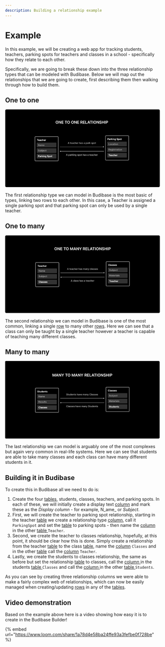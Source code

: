 ```yaml
---
description: Building a relationship example
---
```


# Example

In this example, we will be creating a web app for tracking students, teachers, parking spots for teachers and classes in a school - specifically how they relate to each other.

Specifically, we are going to break these down into the three relationship types that can be modeled with Budibase. Below we will map out the relationships that we are going to create, first describing them then walking through how to build them.

## One to one

![](../../../.gitbook/assets/image%20%286%29.png)

The first relationship type we can model in Budibase is the most basic of types, linking two rows to each other. In this case, a Teacher is assigned a single parking spot and that parking spot can only be used by a single teacher.

## One to many

![](../../../.gitbook/assets/image%20%284%29.png)

The second relationship we can model in Budibase is one of the most common, linking a single [row](../../tables/rows.md) to many other [rows](../../tables/rows.md). Here we can see that a class can only be taught by a single teacher however a teacher is capable of teaching many different classes.

## Many to many

![](../../../.gitbook/assets/image%20%285%29.png)

The last relationship we can model is arguably one of the most complexes but again very common in real-life systems. Here we can see that students are able to take many classes and each class can have many different students in it.

## Building it in Budibase

To create this in Budibase all we need to do is:

1. Create the four [tables](../../tables/), students, classes, teachers, and parking spots. In each of these, we will initially create a display text [column](../../tables/columns.md) and mark these as the _Display column -_ for example, N_ame_ or _Subject_.
2. First, we will create the teacher to parking spot relationship, starting in the teacher [table](../../tables/) we create a relationship type [column](../../tables/columns.md), call it `ParkingSpot` and set the [table](../../tables/) to parking spots - then name the [column ](../../tables/columns.md)in the other [table ](../../tables/)`Teacher`.
3. Second, we create the teacher to classes relationship, hopefully, at this point, it should be clear how this is done. Simply create a relationship from the teacher [table](../../tables/) to the class [table](../../tables/), name the [column](../../tables/columns.md) `Classes` and in the other [table](../../tables/) call the [column](../../tables/columns.md) `Teacher`.
4. Lastly, we create the students to classes relationship, the same as before but set the relationship [table](../../tables/) to classes, call the [column ](../../tables/columns.md)in the students [table ](../../tables/)`Classes` and call the [column ](../../tables/columns.md)in the other [table ](../../tables/)`Students`.

As you can see by creating three relationship columns we were able to make a fairly complex web of relationships, which can now be easily managed when creating/updating [rows](../../tables/rows.md) in any of the [tables](../../tables/).

## Video demonstration

Based on the example above here is a video showing how easy it is to create in the Budibase Builder!

{% embed url="https://www.loom.com/share/1a78d4e58ba24ffe93a3fefbe0f728be" %}



